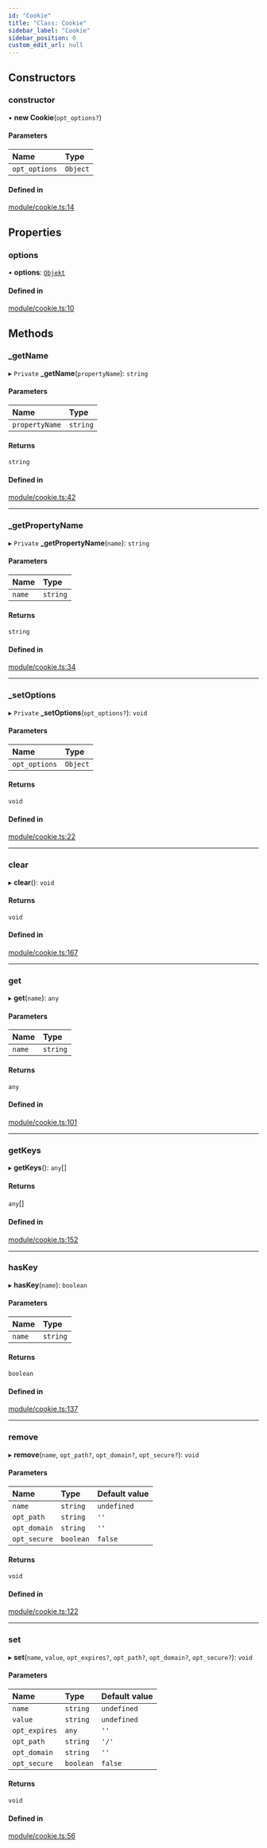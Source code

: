 ```yaml
---
id: "Cookie"
title: "Class: Cookie"
sidebar_label: "Cookie"
sidebar_position: 0
custom_edit_url: null
---
```


## Constructors

### constructor

• **new Cookie**(`opt_options?`)

#### Parameters

| Name | Type |
| :------ | :------ |
| `opt_options` | `Object` |

#### Defined in

[module/cookie.ts:14](https://github.com/siposdani87/sui-js/blob/3c5600c/src/module/cookie.ts#L14)

## Properties

### options

• **options**: [`Objekt`](Objekt.md)

#### Defined in

[module/cookie.ts:10](https://github.com/siposdani87/sui-js/blob/3c5600c/src/module/cookie.ts#L10)

## Methods

### \_getName

▸ `Private` **_getName**(`propertyName`): `string`

#### Parameters

| Name | Type |
| :------ | :------ |
| `propertyName` | `string` |

#### Returns

`string`

#### Defined in

[module/cookie.ts:42](https://github.com/siposdani87/sui-js/blob/3c5600c/src/module/cookie.ts#L42)

___

### \_getPropertyName

▸ `Private` **_getPropertyName**(`name`): `string`

#### Parameters

| Name | Type |
| :------ | :------ |
| `name` | `string` |

#### Returns

`string`

#### Defined in

[module/cookie.ts:34](https://github.com/siposdani87/sui-js/blob/3c5600c/src/module/cookie.ts#L34)

___

### \_setOptions

▸ `Private` **_setOptions**(`opt_options?`): `void`

#### Parameters

| Name | Type |
| :------ | :------ |
| `opt_options` | `Object` |

#### Returns

`void`

#### Defined in

[module/cookie.ts:22](https://github.com/siposdani87/sui-js/blob/3c5600c/src/module/cookie.ts#L22)

___

### clear

▸ **clear**(): `void`

#### Returns

`void`

#### Defined in

[module/cookie.ts:167](https://github.com/siposdani87/sui-js/blob/3c5600c/src/module/cookie.ts#L167)

___

### get

▸ **get**(`name`): `any`

#### Parameters

| Name | Type |
| :------ | :------ |
| `name` | `string` |

#### Returns

`any`

#### Defined in

[module/cookie.ts:101](https://github.com/siposdani87/sui-js/blob/3c5600c/src/module/cookie.ts#L101)

___

### getKeys

▸ **getKeys**(): `any`[]

#### Returns

`any`[]

#### Defined in

[module/cookie.ts:152](https://github.com/siposdani87/sui-js/blob/3c5600c/src/module/cookie.ts#L152)

___

### hasKey

▸ **hasKey**(`name`): `boolean`

#### Parameters

| Name | Type |
| :------ | :------ |
| `name` | `string` |

#### Returns

`boolean`

#### Defined in

[module/cookie.ts:137](https://github.com/siposdani87/sui-js/blob/3c5600c/src/module/cookie.ts#L137)

___

### remove

▸ **remove**(`name`, `opt_path?`, `opt_domain?`, `opt_secure?`): `void`

#### Parameters

| Name | Type | Default value |
| :------ | :------ | :------ |
| `name` | `string` | `undefined` |
| `opt_path` | `string` | `''` |
| `opt_domain` | `string` | `''` |
| `opt_secure` | `boolean` | `false` |

#### Returns

`void`

#### Defined in

[module/cookie.ts:122](https://github.com/siposdani87/sui-js/blob/3c5600c/src/module/cookie.ts#L122)

___

### set

▸ **set**(`name`, `value`, `opt_expires?`, `opt_path?`, `opt_domain?`, `opt_secure?`): `void`

#### Parameters

| Name | Type | Default value |
| :------ | :------ | :------ |
| `name` | `string` | `undefined` |
| `value` | `string` | `undefined` |
| `opt_expires` | `any` | `''` |
| `opt_path` | `string` | `'/'` |
| `opt_domain` | `string` | `''` |
| `opt_secure` | `boolean` | `false` |

#### Returns

`void`

#### Defined in

[module/cookie.ts:56](https://github.com/siposdani87/sui-js/blob/3c5600c/src/module/cookie.ts#L56)
